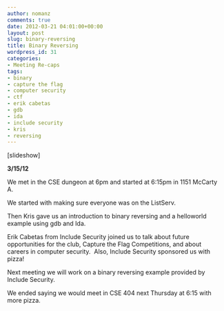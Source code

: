```yaml
---
author: nomanz
comments: true
date: 2012-03-21 04:01:00+00:00
layout: post
slug: binary-reversing
title: Binary Reversing
wordpress_id: 31
categories:
- Meeting Re-caps
tags:
- binary
- capture the flag
- computer security
- ctf
- erik cabetas
- gdb
- ida
- include security
- kris
- reversing
---
```


[slideshow]

**3/15/12**

We met in the CSE dungeon at 6pm and started at 6:15pm in 1151 McCarty A.

We started with making sure everyone was on the ListServ.

Then Kris gave us an introduction to binary reversing and a helloworld example using gdb and Ida.

Erik Cabetas from Include Security joined us to talk about future opportunities for the club, Capture the Flag Competitions, and about careers in computer security.  Also, Include Security sponsored us with pizza!

Next meeting we will work on a binary reversing example provided by Include Security.

We ended saying we would meet in CSE 404 next Thursday at 6:15 with more pizza.
